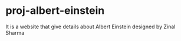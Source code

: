 # proj-albert-einstein
It is a website that give details about Albert Einstein designed by Zinal Sharma
